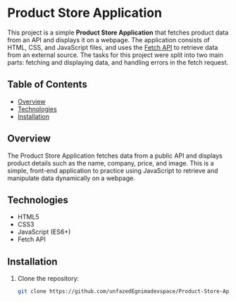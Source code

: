 # Product Store Application

This project is a simple **Product Store Application** that fetches product data from an API and displays it on a webpage. The application consists of HTML, CSS, and JavaScript files, and uses the [Fetch API](https://developer.mozilla.org/en-US/docs/Web/API/Fetch_API) to retrieve data from an external source. The tasks for this project were split into two main parts: fetching and displaying data, and handling errors in the fetch request.

## Table of Contents
- [Overview](#overview)
- [Technologies](#technologies)
- [Installation](#installation)

## Overview

The Product Store Application fetches data from a public API and displays product details such as the name, company, price, and image. This is a simple, front-end application to practice using JavaScript to retrieve and manipulate data dynamically on a webpage.

## Technologies

- HTML5
- CSS3
- JavaScript (ES6+)
- Fetch API

## Installation

1. Clone the repository:
   ```bash
   git clone https://github.com/unfazedEgnimadevspace/Product-Store-Application.git

